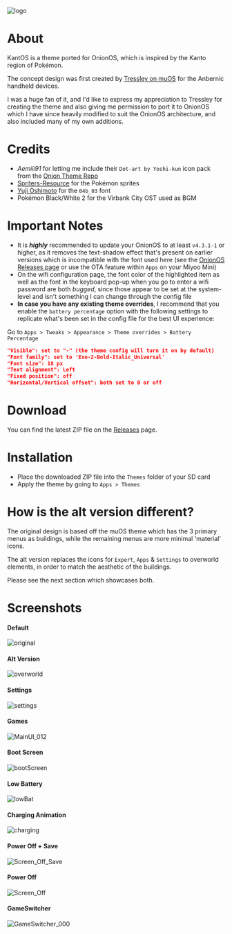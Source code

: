 ![logo](https://github.com/user-attachments/assets/2a0d50dc-60bf-4c85-b4d4-b87e19013db6)

# About

KantOS is a theme ported for OnionOS, which is inspired by the Kanto region of Pokémon.

The concept design was first created by [Tressley on muOS](https://github.com/Tressley/KantOS/tree/main) for the Anbernic handheld devices. 

I was a huge fan of it, and I'd like to express my appreciation to Tressley for creating the theme and also giving me permission to port it to OnionOS which I have since heavily modified to suit the OnionOS architecture, and also included many of my own additions.

# Credits

- *Aemiii91* for letting me include their `Dot-art by Yoshi-kun` icon pack from the [Onion Theme Repo](https://github.com/OnionUI/Themes/blob/main/generated/icons_standalone/index.md)
- [Spriters-Resource](https://www.spriters-resource.com) for the Pokémon sprites
- [Yuji Oshimoto](http://www.04.jp.org/) for the `04b_03` font
- Pokémon Black/White 2 for the Virbank City OST used as BGM

# Important Notes

- It is ***highly*** recommended to update your OnionOS to at least `v4.3.1-1` or higher, as it removes the text-shadow effect that's present on earlier versions which is incompatible with the font used here (see the [OnionOS Releases page](https://github.com/OnionUI/Onion/releases) or use the OTA feature within `Apps` on your Miyoo Mini)
- On the wifi configuration page, the font color of the highlighted item as well as the font in the keyboard pop-up when you go to enter a wifi password are both *bugged*, since those appear to be set at the system-level and isn't something I can change through the config file
- **In case you have any existing theme overrides**, I recommend that you enable the `battery percentage` option with the following settings to replicate what's been set in the config file for the best UI experience:

Go to `Apps > Tweaks > Appearance > Theme overrides > Battery Percentage`

```json
"Visible": set to "-" (the theme config will turn it on by default)
"Font family": set to 'Exo-2-Bold-Italic_Universal'
"Font size": 18 px
"Text alignment": Left
"Fixed position": off
"Horizontal/Vertical offset": both set to 0 or off
```

# Download

You can find the latest ZIP file on the [Releases](https://github.com/antonlabz/KantOS/releases) page.

# Installation

- Place the downloaded ZIP file into the `Themes` folder of your SD card
- Apply the theme by going to `Apps > Themes` 

# How is the alt version different?

The original design is based off the muOS theme which has the 3 primary menus as buildings, while the remaining menus are more minimal 'material' icons.

The alt version replaces the icons for `Expert`, `Apps` & `Settings` to overworld elements, in order to match the aesthetic of the buildings.

Please see the next section which showcases both.

# Screenshots

#### Default

![original](https://github.com/user-attachments/assets/84aa3e1a-4059-471a-aba8-28ef43c0eca6)

#### Alt Version

![overworld](https://github.com/user-attachments/assets/99e8d3f5-b592-4a6b-ae71-2e05cc8a5a9c)

#### Settings
![settings](https://github.com/user-attachments/assets/027e7bcd-edc4-44dc-b3db-cad3d9a01620)

#### Games
![MainUI_012](https://github.com/user-attachments/assets/236ee89b-726b-4de2-8f31-1fc6d8c972fd)

#### Boot Screen
![bootScreen](https://github.com/user-attachments/assets/a7d30d8a-e063-450b-9886-08cf51e18131)

#### Low Battery
![lowBat](https://github.com/user-attachments/assets/40feca0d-f9d9-4b00-acd3-f72491f2d948)

#### Charging Animation
![charging](https://github.com/user-attachments/assets/15dfebf1-7684-4344-901e-03d14085d978)

#### Power Off + Save
![Screen_Off_Save](https://github.com/user-attachments/assets/2e0cc05f-de3c-4c0e-b57e-64bf2516207b)

#### Power Off
![Screen_Off](https://github.com/user-attachments/assets/c4bdab6a-4962-4a36-8059-b307de227a6d)

#### GameSwitcher
![GameSwitcher_000](https://github.com/user-attachments/assets/3a242d26-fed9-4d9d-bc6d-28fc0fdcc186)

